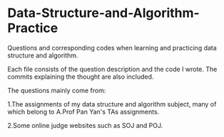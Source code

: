 # Data-Structure-and-Algorithm-Practice
Questions and corresponding codes when learning and practicing data structure and algorithm.

Each file consists of the question description and the code I wrote. The commits explaining the thought are also included.

The questions mainly come from:

1.The assignments of my data structure and algorithm subject, many of which belong to A.Prof Pan Yan's TAs assignments.

2.Some online judge websites such as SOJ and POJ.
